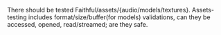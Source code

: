 There should be tested Faithful/assets/{audio/models/textures}.
Assets-testing includes format/size/buffer(for models) validations,
can they be accessed, opened, read/streamed; are they safe.
